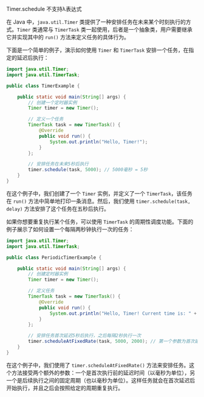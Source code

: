 Timer.schedule 不支持λ表达式


在 Java 中，`java.util.Timer` 类提供了一种安排任务在未来某个时刻执行的方式。`Timer` 类通常与 `TimerTask` 类一起使用，后者是一个抽象类，用户需要继承它并实现其中的 `run()` 方法来定义任务的具体行为。

下面是一个简单的例子，演示如何使用 `Timer` 和 `TimerTask` 安排一个任务，在指定的延迟后执行：

```java
import java.util.Timer;
import java.util.TimerTask;

public class TimerExample {

    public static void main(String[] args) {
        // 创建一个定时器实例
        Timer timer = new Timer();

        // 定义一个任务
        TimerTask task = new TimerTask() {
            @Override
            public void run() {
                System.out.println("Hello, Timer!");
            }
        };

        // 安排任务在未来5秒后执行
        timer.schedule(task, 5000); // 5000毫秒 = 5秒
    }
}
```

在这个例子中，我们创建了一个 `Timer` 实例，并定义了一个 `TimerTask`，该任务在 `run()` 方法中简单地打印一条消息。然后，我们使用 `timer.schedule(task, delay)` 方法安排了这个任务在五秒后执行。

如果你想要重复执行某个任务，可以使用 `TimerTask` 的周期性调度功能。下面的例子展示了如何设置一个每隔两秒钟执行一次的任务：

```java
import java.util.Timer;
import java.util.TimerTask;

public class PeriodicTimerExample {

    public static void main(String[] args) {
        // 创建定时器实例
        Timer timer = new Timer();

        // 定义任务
        TimerTask task = new TimerTask() {
            @Override
            public void run() {
                System.out.println("Hello, Timer! Current time is: " + System.currentTimeMillis());
            }
        };

        // 安排任务首次延迟5秒后执行，之后每隔2秒执行一次
        timer.scheduleAtFixedRate(task, 5000, 2000); // 第一个参数为首次延迟时间，第二个参数为周期时间
    }
}
```

在这个例子中，我们使用了 `timer.scheduleAtFixedRate()` 方法来安排任务。这个方法接受两个额外的参数：一个是首次执行前的延迟时间（以毫秒为单位），另一个是后续执行之间的固定周期（也以毫秒为单位）。这样任务就会在首次延迟后开始执行，并且之后会按照给定的周期重复执行。

